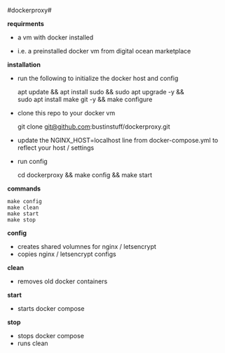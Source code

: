 #dockerproxy#

**requirments**

- a vm with docker installed

- i.e. a preinstalled docker vm from digital ocean marketplace

**installation**

- run the following to initialize the docker host and config

    apt update && apt install sudo && sudo apt upgrade -y && \
    sudo apt install make git -y && make configure

- clone this repo to your docker vm

    git clone git@github.com:bustinstuff/dockerproxy.git

- update the NGINX_HOST=localhost line from docker-compose.yml to reflect your host / settings

- run config

    cd dockerproxy && make config && make start

**commands**

    make config
    make clean
    make start
    make stop

**config**

- creates shared volumnes for nginx / letsencrypt
- copies nginx / letsencrypt configs

**clean**

- removes old docker containers

**start**

- starts docker compose

**stop**

- stops docker compose
- runs clean
